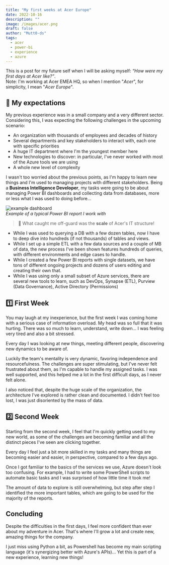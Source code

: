 ```yaml
---
title: "My first weeks at Acer Europe"
date: 2022-10-16
description: ""
image: /images/acer.png
draft: false
author: "Mutt0-ds"
tags:
  - acer
  - power-bi
  - experience
  - azure
---
```

This is a post for my future self when I will be asking myself: *“How were my first days at Acer like?”*.  
Note: I'm working at Acer EMEA HQ, so when I mention "*Acer*", for simplicity, I mean "*Acer Europe*".

## 💭 My expectations

My previous experience was in a small company and a very different sector. Considering this, I was expecting the following challenges in the upcoming scenario:

- An organization with thousands of employees and decades of history
- Several departments and key stakeholders to interact with, each one with specific priorities
- A huge IT department where I'm the youngest member here
- New technologies to discover: in particular, I've never worked with most of the Azure tools we are using
- A whole new level of complexity

I wasn't too worried about the previous points, as I'm happy to learn new things and I'm used to managing projects with different stakeholders. Being a **Business Intelligence Developer**, my tasks were going to be about managing Power BI dashboards and collecting data from databases, more or less what I was used to doing before...

![example dashboard](https://learn.microsoft.com/it-it/power-bi/create-reports/media/sample-sales-and-marketing/sales1.png)  
*Example of a typical Power BI report I work with*

> 🤯 What caught me off-guard was the **scale** of Acer's IT structure!

- While I was used to querying a DB with a few dozen tables, now I have to deep dive into hundreds (if not thousands) of tables and views.
- While I set up a simple ETL with a few data sources and a couple of MB of data, the new process I've been shown features hundreds of queries, with different environments and edge cases to handle.
- While I created a few Power BI reports with single datasets, we have tons of different ongoing projects and dozens of users editing and creating their own that.
- While I was using only a small subset of Azure services, there are several new tools to learn, such as DevOps, Synapse (ETL), Purview (Data Governance), Active Directory (Permissions)

## 1️⃣ First Week

You may laugh at my inexperience, but the first week I was coming home with a serious case of information overload. My head was so full that it was hurting. There was so much to learn, understand, write down... I was feeling very tired and also a bit stressed.

Every day I was looking at new things, meeting different people, discovering new dynamics to be aware of.

Luckily the team's mentality is very dynamic, favoring independence and resourcefulness. The challenges are super stimulating, but I've never felt frustrated about them, as I'm capable to handle my assigned tasks. I was well supported, and this helped me a lot in the first difficult days, as I never felt alone.

I also noticed that, despite the huge scale of the organization, the architecture I've explored is rather clean and documented. I didn't feel too lost, I was just disoriented by the mass of data.

## 2️⃣ Second Week

Starting from the second week, I feel that I'm quickly getting used to my new world, as some of the challenges are becoming familiar and all the distinct pieces I've seen are clicking together.

Every day I feel just a bit more skilled in my tasks and many things are becoming easier and easier, in perspective, compared to a few days ago.

Once I got familiar to the basics of the services we use, Azure doesn't look too confusing. For example, I had to write some PowerShell scripts to automate basic tasks and I was surprised of how little time it took me!

The amount of data to explore is still overwhelming, but step after step I identified the more important tables, which are going to be used for the majority of the reports.

## Concluding

Despite the difficulties in the first days, I feel more confident than ever about my adventure in Acer. That's where I'll grow a lot and create new, amazing things for the company.

I just miss using Python a bit, as Powershell has become my main scripting language (it's synergizing better with Azure's APIs)... Yet this is part of a new experience, learning new things!
